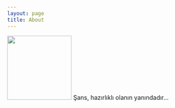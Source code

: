 ```yaml
---
layout: page
title: About
---
```


<img src="https://mma.prnewswire.com/media/1513369/Educative_Logo.jpg"  width="150" height="150">    
Şans, hazırlıklı olanın yanındadır...